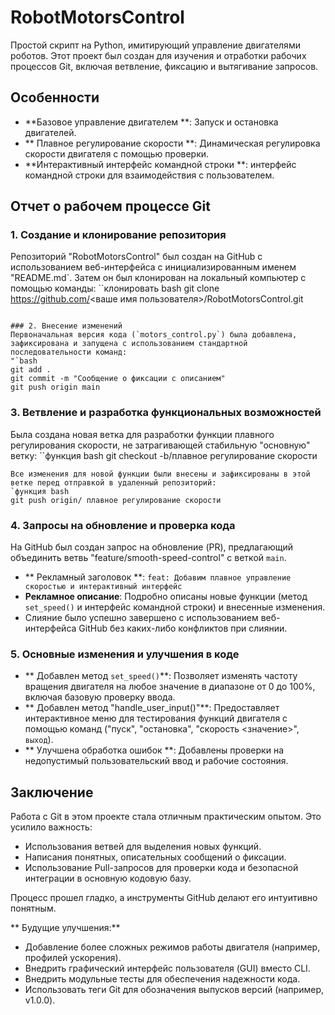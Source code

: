 # RobotMotorsControl

Простой скрипт на Python, имитирующий управление двигателями роботов. Этот проект был создан для изучения и отработки рабочих процессов Git, включая ветвление, фиксацию и вытягивание запросов.

## Особенности

- **Базовое управление двигателем **: Запуск и остановка двигателей.
- ** Плавное регулирование скорости **: Динамическая регулировка скорости двигателя с помощью проверки.
- **Интерактивный интерфейс командной строки **: интерфейс командной строки для взаимодействия с пользователем.

## Отчет о рабочем процессе Git

### 1. Создание и клонирование репозитория
Репозиторий "RobotMotorsControl" был создан на GitHub с использованием веб-интерфейса с инициализированным именем "README.md`. Затем он был клонирован на локальный компьютер с помощью команды:
``клонировать bash
git clone https://github.com/<ваше имя пользователя>/RobotMotorsControl.git
```

### 2. Внесение изменений
Первоначальная версия кода (`motors_control.py`) была добавлена, зафиксирована и запущена с использованием стандартной последовательности команд:
"`bash
git add .
git commit -m "Сообщение о фиксации с описанием"
git push origin main
```

### 3. Ветвление и разработка функциональных возможностей
Была создана новая ветка для разработки функции плавного регулирования скорости, не затрагивающей стабильную "основную" ветку:
``функция bash
git checkout -b/плавное регулирование скорости
```
Все изменения для новой функции были внесены и зафиксированы в этой ветке перед отправкой в удаленный репозиторий:
`функция bash
git push origin/ плавное регулирование скорости
```

### 4. Запросы на обновление и проверка кода
На GitHub был создан запрос на обновление (PR), предлагающий объединить ветвь "feature/smooth-speed-control" с веткой `main`.
- ** Рекламный заголовок **: `feat: Добавим плавное управление скоростью и интерактивный интерфейс`
- **Рекламное описание**: Подробно описаны новые функции (метод `set_speed()` и интерфейс командной строки) и внесенные изменения.
- Слияние было успешно завершено с использованием веб-интерфейса GitHub без каких-либо конфликтов при слиянии.

### 5. Основные изменения и улучшения в коде
- ** Добавлен метод `set_speed()`**: Позволяет изменять частоту вращения двигателя на любое значение в диапазоне от 0 до 100%, включая базовую проверку ввода.
- ** Добавлен метод "handle_user_input()"**: Предоставляет интерактивное меню для тестирования функций двигателя с помощью команд ("пуск", "остановка", "скорость <значение>", `выход`).
- ** Улучшена обработка ошибок **: Добавлены проверки на недопустимый пользовательский ввод и рабочие состояния.

## Заключение

Работа с Git в этом проекте стала отличным практическим опытом. Это усилило важность:
- Использования ветвей для выделения новых функций.
- Написания понятных, описательных сообщений о фиксации.
- Использование Pull-запросов для проверки кода и безопасной интеграции в основную кодовую базу.

Процесс прошел гладко, а инструменты GitHub делают его интуитивно понятным.

** Будущие улучшения:**
- Добавление более сложных режимов работы двигателя (например, профилей ускорения).
- Внедрить графический интерфейс пользователя (GUI) вместо CLI.
- Внедрить модульные тесты для обеспечения надежности кода.
- Использовать теги Git для обозначения выпусков версий (например, v1.0.0).
